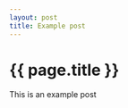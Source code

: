 ```yaml
---
layout: post
title: Example post
---
```


{{ page.title }}
================

This is an example post
